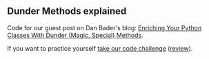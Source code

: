 ## Dunder Methods explained

Code for our guest post on Dan Bader's blog: [Enriching Your Python Classes With Dunder (Magic, Special) Methods](https://dbader.org/blog/python-dunder-methods).

If you want to practice yourself [take our code challenge](https://pybit.es/codechallenge24.html) ([review](https://pybit.es/codechallenge24_review.html)).
